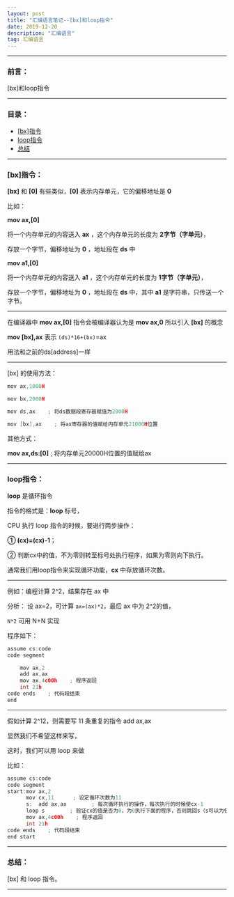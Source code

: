 ```yaml
---
layout: post
title: "汇编语言笔记--[bx]和loop指令"
date: 2019-12-20
description: "汇编语言"
tag: 汇编语言
---
```

---

### 前言：

[bx]和loop指令

---


### 目录：

* <a href="#a" target="_self">[bx]指令</a>
* <a href="#b" target="_self">loop指令</a>
* <a href="#zg" target="_self">总结</a>

-------


### <span id = "a">[bx]指令：</span>

**[bx]** 和 **[0]** 有些类似，**[0]** 表示内存单元，它的偏移地址是 **0** <br>

比如： <br>

**mov ax,[0]** <br>

将一个内存单元的内容送入 **ax** ，这个内存单元的长度为 **2字节（字单元）**， <br>

存放一个字节，偏移地址为 **0** ，地址段在 **ds** 中 <br>

**mov a1,[0]** <br>

将一个内存单元的内容送入 **a1** ，这个内存单元的长度为 **1字节（字单元）**， <br>

存放一个字节，偏移地址为 **0** ，地址段在 **ds** 中，其中 **a1** 是字符串，只传送一个字节。 <br>


-----

在编译器中 **mov ax,[0]** 指令会被编译器认为是 **mov ax,0** 所以引入 **[bx]** 的概念

**mov [bx],ax** 表示 `(ds)*16+(bx)`=ax

用法和之前的ds[address]一样

-----

[bx] 的使用方法： <br>

```c
mov ax,1000H

mov bx,2000H

mov ds,ax    ; 将ds数据段寄存器赋值为2000H

mov [bx],ax    ; 将ax寄存器的值赋给内存单元21000H位置
```

其他方式： <br>

**mov ax,ds:[0]**    ; 将内存单元20000H位置的值赋给ax <br>

-----


### <span id = "b">loop指令：</span>

**loop** 是循环指令 <br>

指令的格式是：**loop** 标号， <br>

CPU 执行 loop 指令的时候，要进行两步操作： <br>

**① (cx)=(cx)-1**；<br>

② 判断cx中的值，不为零则转至标号处执行程序，如果为零则向下执行。 <br>

通常我们用loop指令来实现循环功能，**cx** 中存放循环次数。 <br>

-----

例如：编程计算 2^2，结果存在 ax 中 <br>

分析： 设 ax=2，可计算 `ax=(ax)*2`，最后 ax 中为 2^2的值，

`N*2` 可用 N+N 实现 <br>

程序如下： <br>

```c
assume cs:code
code segment

	mov ax,2
    add ax,ax
    mov ax,4c00h    ; 程序返回
    int 21h
code ends    ; 代码段结束
end

```

-----

假如计算 2^12，则需要写 11 条重复的指令 add ax,ax <br>

显然我们不希望这样来写，<br>

这时，我们可以用 loop 来做 <br>

比如： <br>

```c
assume cs:code
code segment
start:mov ax,2
      mov cx,11      ; 设定循环次数为11
      s:  add ax,ax        ; 每次循环执行的操作，每次执行的时候使cx-1
      loop s        ; 验证cx的值是否为0，为0执行下面的程序，否则跳回s（s可以为任意字符串）执行
      mov ax,4c00h    ; 程序返回
      int 21h
code ends    ; 代码段结束
end start
```

-----


### <span id = "zg">总结：</span>

[bx] 和 loop 指令。


-------

